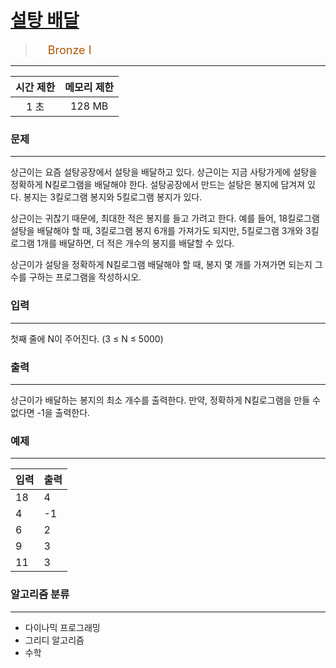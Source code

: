 # [설탕 배달](https://www.acmicpc.net/problem/2839)

> <img src="https://d2gd6pc034wcta.cloudfront.net/tier/5.svg" width="16" heigth="21" style = "vertical-align: middle;"/>&nbsp;<span style="font-size: 18px; color: #ad5600;">Bronze I</span>

***

<div align="center">

|시간 제한|메모리 제한|
|:---:|:---:|
|1 초 |128 MB|

</div>

### 문제

***

상근이는 요즘 설탕공장에서 설탕을 배달하고 있다. 상근이는 지금 사탕가게에 설탕을 정확하게 N킬로그램을 배달해야 한다. 설탕공장에서 만드는 설탕은 봉지에 담겨져 있다. 봉지는 3킬로그램 봉지와 5킬로그램 봉지가 있다.

상근이는 귀찮기 때문에, 최대한 적은 봉지를 들고 가려고 한다. 예를 들어, 18킬로그램 설탕을 배달해야 할 때, 3킬로그램 봉지 6개를 가져가도 되지만, 5킬로그램 3개와 3킬로그램 1개를 배달하면, 더 적은 개수의 봉지를 배달할 수 있다.

상근이가 설탕을 정확하게 N킬로그램 배달해야 할 때, 봉지 몇 개를 가져가면 되는지 그 수를 구하는 프로그램을 작성하시오.

### 입력

***

첫째 줄에 N이 주어진다. (3 ≤ N ≤ 5000)

### 출력

***

상근이가 배달하는 봉지의 최소 개수를 출력한다. 만약, 정확하게 N킬로그램을 만들 수 없다면 -1을 출력한다.

### 예제

***

|입력|출력|
|:---|:---|
|18|4|
|4|-1|
|6|2|
|9|3|
|11|3|

### 알고리즘 분류

***

* 다이나믹 프로그래밍
* 그리디 알고리즘
* 수학

